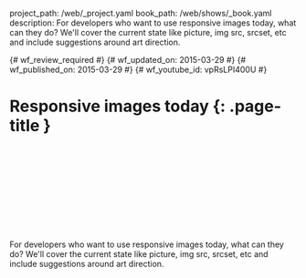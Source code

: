 project_path: /web/_project.yaml
book_path: /web/shows/_book.yaml
description: For developers who want to use responsive images today, what can they do? We'll cover the current state like picture, img src, srcset, etc and include suggestions around art direction.

{# wf_review_required #}
{# wf_updated_on: 2015-03-29 #}
{# wf_published_on: 2015-03-29 #}
{# wf_youtube_id: vpRsLPI400U #}

# Responsive images today {: .page-title }


<div class="video-wrapper">
  <iframe class="devsite-embedded-youtube-video" data-video-id="vpRsLPI400U"
          data-autohide="1" data-showinfo="0" frameborder="0" allowfullscreen>
  </iframe>
</div>


For developers who want to use responsive images today, what can they do? We'll cover the current state like picture, img src, srcset, etc and include suggestions around art direction.
